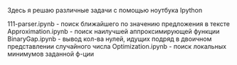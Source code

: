 Здесь я решаю различные задачи с помощью ноутбука Ipython

111-parser.ipynb - поиск ближайшего по значению предложения в тексте	
Approximation.ipynb	- поиск наилучшей аппроксимирующей функции
BinaryGap.ipynb	- вывод кол-ва нулей, идущих подряд в двоичном представлении случайного числа
Optimization.ipynb - поиск локальных минимумов заданной ф-ции

